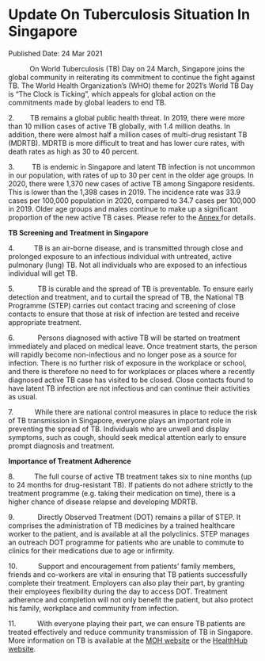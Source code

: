 <html>
    <meta http-equiv="Content-Type" content="text/html; charset=utf-8"/>
    <meta charset="utf-8"/>
    <title>Update On Tuberculosis Situation In Singapore</title>
    <body><h1>Update On Tuberculosis Situation In Singapore</h1>
    <p>Published Date: 24 Mar 2021</p> <p>&nbsp; &nbsp; &nbsp; &nbsp; &nbsp; &nbsp;On World Tuberculosis (TB) Day on 24 March, Singapore joins the global community in reiterating its commitment to continue the fight against TB. The World Health Organization’s (WHO) theme for 2021’s World TB Day is “The Clock is Ticking”, which appeals for global action on the commitments made by global leaders to end TB.</p> <p>2.&nbsp; &nbsp; &nbsp; &nbsp; TB remains a global public health threat. In 2019, there were more than 10 million cases of active TB globally, with 1.4 million deaths. In addition, there were almost half a million cases of multi-drug resistant TB (MDRTB). MDRTB is more difficult to treat and has lower cure rates, with death rates as high as 30 to 40 percent.</p><p><p>3.&nbsp; &nbsp; &nbsp; &nbsp; &nbsp;TB is endemic in Singapore and latent TB infection is not uncommon in our population, with rates of up to 30 per cent in the older age groups. In 2020, there were 1,370 new cases of active TB among Singapore residents. This is lower than the 1,398 cases in 2019. The incidence rate was 33.9 cases per 100,000 population in 2020, compared to 34.7 cases per 100,000 in 2019. Older age groups and males continue to make up a significant proportion of the new active TB cases. Please refer to the <u><a href="/docs/librariesprovider5/default-document-library/tb-annex-(1)807d564471834d1fa62b51965f9570aa.pdf?sfvrsn=a0fe1bf1_0" title="Annex ">Annex </a></u> for details.</p></p><p><p><strong>TB Screening and Treatment in Singapore </strong></p><p>4.&nbsp; &nbsp; &nbsp; &nbsp; &nbsp; TB is an air-borne disease, and is transmitted through close and prolonged exposure to an infectious individual with untreated, active pulmonary (lung) TB. Not all individuals who are exposed to an infectious individual will get TB.</p></p><p><p>5.&nbsp; &nbsp; &nbsp; &nbsp; &nbsp; &nbsp; TB is curable and the spread of TB is preventable. To ensure early detection and treatment, and to curtail the spread of TB, the National TB Programme (STEP) carries out contact tracing and screening of close contacts to ensure that those at risk of infection are tested and receive appropriate treatment.</p></p><p><p>6.&nbsp; &nbsp; &nbsp; &nbsp; &nbsp; &nbsp; Persons diagnosed with active TB will be started on treatment immediately and placed on medical leave. Once treatment starts, the person will rapidly become non-infectious and no longer pose as a source for infection. There is no further risk of exposure in the workplace or school, and there is therefore no need to for workplaces or places where a recently diagnosed active TB case has visited to be closed. Close contacts found to have latent TB infection are not infectious and can continue their activities as usual.</p></p><p><p>7.&nbsp; &nbsp; &nbsp; &nbsp; &nbsp; &nbsp;While there are national control measures in place to reduce the risk of TB transmission in Singapore, everyone plays an important role in preventing the spread of TB. Individuals who are unwell and display symptoms, such as cough, should seek medical attention early to ensure prompt diagnosis and treatment.</p></p><p><p><strong>Importance of Treatment Adherence</strong></p><p>8.&nbsp;<b> &nbsp; &nbsp; &nbsp; &nbsp; &nbsp;&nbsp;</b>The full course of active TB treatment takes six to nine months (up to 24 months for drug-resistant TB). If patients do not adhere strictly to the treatment programme (e.g. taking their medication on time), there is a higher chance of disease relapse and developing MDRTB.</p></p><p><p>9.&nbsp; &nbsp; <strong>&nbsp; &nbsp; &nbsp; &nbsp;</strong> &nbsp;Directly Observed Treatment (DOT) remains a pillar of STEP. It comprises the administration of TB medicines by a trained healthcare worker to the patient, and is available at all the polyclinics. STEP manages an outreach DOT programme for patients who are unable to commute to clinics for their medications due to age or infirmity.</p></p><p><p>10.&nbsp; &nbsp; &nbsp; &nbsp; &nbsp;<b> &nbsp;</b>Support and encouragement from patients’ family members, friends and co-workers are vital in ensuring that TB patients successfully complete their treatment. Employers can also play their part, by granting their employees flexibility during the day to access DOT. Treatment adherence and completion will not only benefit the patient, but also protect his family, workplace and community from infection.</p></p><p><p>11.&nbsp; &nbsp; &nbsp; &nbsp; &nbsp; &nbsp;With everyone playing their part, we can ensure TB patients are treated effectively and reduce community transmission of TB in Singapore. More information on TB is available at the <a href="https://www.moh.gov.sg/content/moh_web/home/diseases_and_conditions/t/tuberculosis.html">MOH website</a> or the <a href="https://www.healthhub.sg/a-z/diseases-and-conditions/91/tuberculosis">HealthHub website</a>.<br><br></p></p></body>
</html>